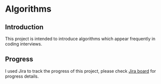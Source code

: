 # Algorithms

## Introduction

This project is intended to introduce algorithms which appear frequently in coding interviews.


## Progress

I used Jira to track the progress of this project, please check [Jira board](https://runqi.atlassian.net/jira/software/projects/AL/boards/1) for progress details.